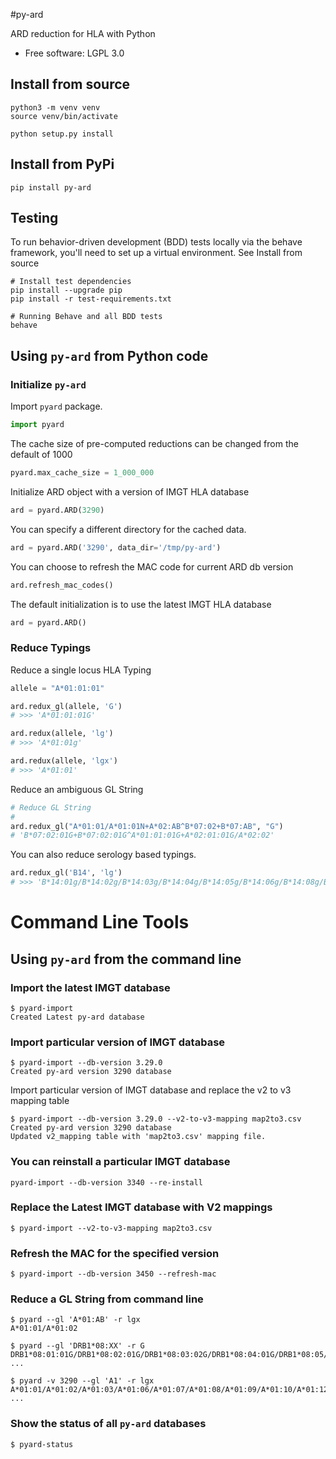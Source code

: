 #py-ard


ARD reduction for HLA with Python

* Free software: LGPL 3.0


## Install from source

```shell
python3 -m venv venv
source venv/bin/activate

python setup.py install
```

## Install from PyPi

```shell
pip install py-ard
```

## Testing

To run behavior-driven development (BDD) tests locally via the behave framework,
you'll need to set up a virtual environment. See Install from source

```shell
# Install test dependencies
pip install --upgrade pip
pip install -r test-requirements.txt

# Running Behave and all BDD tests
behave
```

## Using `py-ard` from Python code

### Initialize `py-ard`

Import `pyard` package.

```python
import pyard
```
The cache size of pre-computed reductions can be changed from the default of 1000
```python
pyard.max_cache_size = 1_000_000
```

Initialize ARD object with a version of IMGT HLA database
```python
ard = pyard.ARD(3290)
```

You can specify a different directory for the cached data.
```python
ard = pyard.ARD('3290', data_dir='/tmp/py-ard')
```

You can choose to refresh the MAC code for current ARD db version
```python
ard.refresh_mac_codes()
```

The default initialization is to use the latest IMGT HLA database
```python
ard = pyard.ARD()
```

### Reduce Typings

Reduce a single locus HLA Typing
```python
allele = "A*01:01:01"

ard.redux_gl(allele, 'G')
# >>> 'A*01:01:01G'

ard.redux(allele, 'lg')
# >>> 'A*01:01g'

ard.redux(allele, 'lgx')
# >>> 'A*01:01'
```

Reduce an ambiguous GL String
```python
# Reduce GL String
#
ard.redux_gl("A*01:01/A*01:01N+A*02:AB^B*07:02+B*07:AB", "G")
# 'B*07:02:01G+B*07:02:01G^A*01:01:01G+A*02:01:01G/A*02:02'
```

You can also reduce serology based typings.

```python
ard.redux_gl('B14', 'lg')
# >>> 'B*14:01g/B*14:02g/B*14:03g/B*14:04g/B*14:05g/B*14:06g/B*14:08g/B*14:09g/B*14:10g/B*14:11g/B*14:12g/B*14:13g/B*14:14g/B*14:15g/B*14:16g/B*14:17g/B*14:18g/B*14:19g/B*14:20g/B*14:21g/B*14:22g/B*14:23g/B*14:24g/B*14:25g/B*14:26g/B*14:27g/B*14:28g/B*14:29g/B*14:30g/B*14:31g/B*14:32g/B*14:33g/B*14:34g/B*14:35g/B*14:36g/B*14:37g/B*14:38g/B*14:39g/B*14:40g/B*14:42g/B*14:43g/B*14:44g/B*14:45g/B*14:46g/B*14:47g/B*14:48g/B*14:49g/B*14:50g/B*14:51g/B*14:52g/B*14:53g/B*14:54g/B*14:55g/B*14:56g/B*14:57g/B*14:58g/B*14:59g/B*14:60g/B*14:62g/B*14:63g/B*14:65g/B*14:66g/B*14:68g/B*14:70Qg/B*14:71g/B*14:73g/B*14:74g/B*14:75g/B*14:77g/B*14:82g/B*14:83g/B*14:86g/B*14:87g/B*14:88g/B*14:90g/B*14:93g/B*14:94g/B*14:95g/B*14:96g/B*14:97g/B*14:99g/B*14:102g'
```




# Command Line Tools

## Using `py-ard` from the command line

### Import the latest IMGT database
```shell
$ pyard-import
Created Latest py-ard database
```

### Import particular version of IMGT database
```shell
$ pyard-import --db-version 3.29.0
Created py-ard version 3290 database
```

Import particular version of IMGT database and replace the v2 to v3 mapping table
```shell
$ pyard-import --db-version 3.29.0 --v2-to-v3-mapping map2to3.csv
Created py-ard version 3290 database
Updated v2_mapping table with 'map2to3.csv' mapping file.
```
### You can reinstall a particular IMGT database
```shell
pyard-import --db-version 3340 --re-install
```

### Replace the Latest IMGT database with V2 mappings
```shell
$ pyard-import --v2-to-v3-mapping map2to3.csv
```

### Refresh the MAC for the specified version
```shell
$ pyard-import --db-version 3450 --refresh-mac
```

### Reduce a GL String from command line
```shell
$ pyard --gl 'A*01:AB' -r lgx
A*01:01/A*01:02

$ pyard --gl 'DRB1*08:XX' -r G
DRB1*08:01:01G/DRB1*08:02:01G/DRB1*08:03:02G/DRB1*08:04:01G/DRB1*08:05/ ...

$ pyard -v 3290 --gl 'A1' -r lgx
A*01:01/A*01:02/A*01:03/A*01:06/A*01:07/A*01:08/A*01:09/A*01:10/A*01:12/ ...
```

### Show the status of all `py-ard` databases
```shell
$ pyard-status
```

